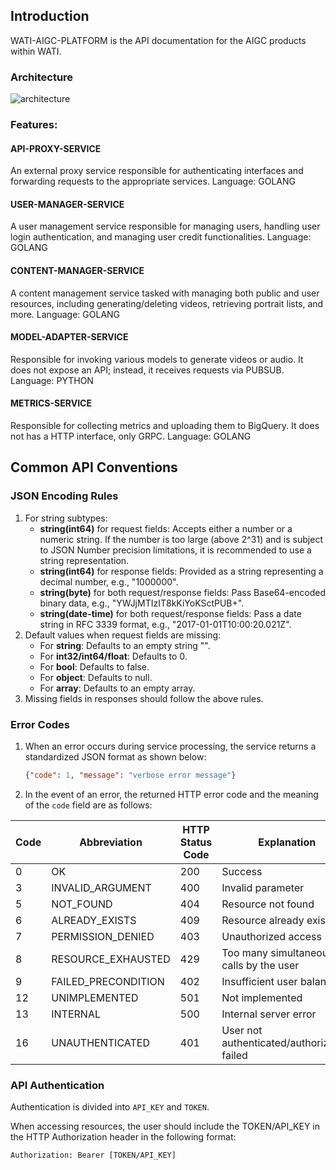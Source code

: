 ## Introduction

WATI-AIGC-PLATFORM is the API documentation for the AIGC products within WATI.

### Architecture
![architecture](./architecture.png)

### Features:

#### API-PROXY-SERVICE
An external proxy service responsible for authenticating interfaces and forwarding requests to the appropriate services.
Language: GOLANG

#### USER-MANAGER-SERVICE
A user management service responsible for managing users, handling user login authentication, and managing user credit functionalities.
Language: GOLANG

#### CONTENT-MANAGER-SERVICE
A content management service tasked with managing both public and user resources, including generating/deleting videos, retrieving portrait lists, and more.
Language: GOLANG

#### MODEL-ADAPTER-SERVICE
Responsible for invoking various models to generate videos or audio. It does not expose an API; instead, it receives requests via PUBSUB.
Language: PYTHON

#### METRICS-SERVICE
Responsible for collecting metrics and uploading them to BigQuery. It does not has a HTTP interface, only GRPC.
Language: GOLANG

<!-- [Swagger](wati-aigc-openapi.swagger.json) | [Client](wati-aigc-openapi-generated.tar.gz) -->

## Common API Conventions

### JSON Encoding Rules

1. For string subtypes:
    - **string(int64)** for request fields: Accepts either a number or a numeric string. If the number is too large (above 2^31) and is subject to JSON Number precision limitations, it is recommended to use a string representation.
    - **string(int64)** for response fields: Provided as a string representing a decimal number, e.g., "1000000".
    - **string(byte)** for both request/response fields: Pass Base64-encoded binary data, e.g., "YWJjMTIzIT8kKiYoKSctPUB+".
    - **string(date-time)** for both request/response fields: Pass a date string in RFC 3339 format, e.g., "2017-01-01T10:00:20.021Z".
2. Default values when request fields are missing:
    - For **string**: Defaults to an empty string "".
    - For **int32/int64/float**: Defaults to 0.
    - For **bool**: Defaults to false.
    - For **object**: Defaults to null.
    - For **array**: Defaults to an empty array.
3. Missing fields in responses should follow the above rules.

### Error Codes

1. When an error occurs during service processing, the service returns a standardized JSON format as shown below:
    ```json
    {"code": 1, "message": "verbose error message"}
    ```
2. In the event of an error, the returned HTTP error code and the meaning of the `code` field are as follows:

| Code | Abbreviation         | HTTP Status Code | Explanation                        |
|------|----------------------|------------------|------------------------------------|
| 0    | OK                   | 200              | Success                            |
| 3    | INVALID_ARGUMENT     | 400              | Invalid parameter                  |
| 5    | NOT_FOUND            | 404              | Resource not found                 |
| 6    | ALREADY_EXISTS       | 409              | Resource already exists            |
| 7    | PERMISSION_DENIED    | 403              | Unauthorized access                |
| 8    | RESOURCE_EXHAUSTED   | 429              | Too many simultaneous calls by the user |
| 9    | FAILED_PRECONDITION  | 402              | Insufficient user balance          |
| 12   | UNIMPLEMENTED        | 501              | Not implemented                    |
| 13   | INTERNAL             | 500              | Internal server error              |
| 16   | UNAUTHENTICATED      | 401              | User not authenticated/authorization failed |

### API Authentication
Authentication is divided into `API_KEY` and `TOKEN`.

When accessing resources, the user should include the TOKEN/API_KEY in the HTTP Authorization header in the following format:
```
Authorization: Bearer [TOKEN/API_KEY]
```
